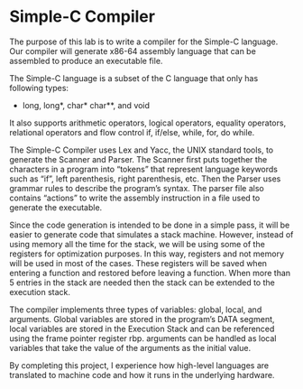 # Simple-C Compiler

The purpose of this lab is to write a compiler for the Simple-C language. Our compiler will generate x86-64 assembly language that can be assembled to produce an executable file.

The Simple-C language is a subset of the C language that only has following types:  
* long, long\*, char\* char\*\*, and void  

It also supports arithmetic operators, logical operators, equality operators, relational operators and flow control if, if/else, while, for, do while.

The Simple-C Compiler uses Lex and Yacc, the UNIX standard tools, to generate the Scanner and Parser. The Scanner first puts together the characters in a program into “tokens” that represent language keywords such as “if”, left parenthesis, right parenthesis, etc. Then the Parser uses grammar rules to describe the program’s syntax. The parser file also contains “actions” to write the assembly instruction in a file used to generate the executable.

Since the code generation is intended to be done in a simple pass, it will be easier to generate code that simulates a stack machine. However, instead of using memory all the time for the stack, we will be using some of the registers for optimization purposes. In this way, registers and not memory will be used in most of the cases. These registers will be saved when entering a function and restored before leaving a function. When more than 5 entries in the stack are needed then the stack can be extended to the execution stack.

The compiler implements three types of variables: global, local, and arguments. Global variables are stored in the program’s DATA segment, local variables are stored in the Execution Stack and can be referenced using the frame pointer register rbp. arguments can be handled as local variables that take the value of the arguments as the initial value.

By completing this project, I  experience how high-level languages are translated to machine code and how it runs in the underlying hardware.
